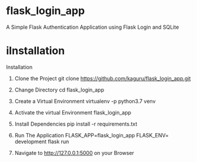 # flask_login_app
A Simple Flask Authentication Application using Flask Login and SQLite 

# iInstallation
Installation

1. Clone the Project
   git clone https://github.com/kaguru/flask_login_app.git

2. Change Directory
   cd  flask_login_app

3. Create a Virtual Environment
   virtualenv -p python3.7 venv

4. Activate the virtual Environment
   flask_login_app

5. Install Dependencies
   pip install -r requirements.txt

6. Run The Application
   FLASK_APP=flask_login_app FLASK_ENV= development flask run

7. Navigate to http://127.0.0.1:5000 on your Browser
